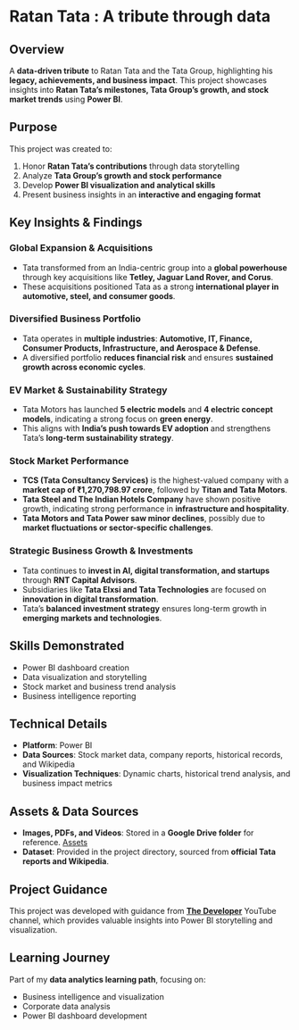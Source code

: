 # Ratan Tata : A tribute through data  

## Overview  
A **data-driven tribute** to Ratan Tata and the Tata Group, highlighting his **legacy, achievements, and business impact**. This project showcases insights into **Ratan Tata’s milestones, Tata Group’s growth, and stock market trends** using **Power BI**.  

## Purpose  
This project was created to:  
1. Honor **Ratan Tata’s contributions** through data storytelling  
2. Analyze **Tata Group’s growth and stock performance**  
3. Develop **Power BI visualization and analytical skills**  
4. Present business insights in an **interactive and engaging format** 

## Key Insights & Findings  

### **Global Expansion & Acquisitions**  
- Tata transformed from an India-centric group into a **global powerhouse** through key acquisitions like **Tetley, Jaguar Land Rover, and Corus**.  
- These acquisitions positioned Tata as a strong **international player in automotive, steel, and consumer goods**.  

### **Diversified Business Portfolio**  
- Tata operates in **multiple industries**: **Automotive, IT, Finance, Consumer Products, Infrastructure, and Aerospace & Defense**.  
- A diversified portfolio **reduces financial risk** and ensures **sustained growth across economic cycles**.  

### **EV Market & Sustainability Strategy**  
- Tata Motors has launched **5 electric models** and **4 electric concept models**, indicating a strong focus on **green energy**.  
- This aligns with **India’s push towards EV adoption** and strengthens Tata’s **long-term sustainability strategy**.  

### **Stock Market Performance**  
- **TCS (Tata Consultancy Services)** is the highest-valued company with a **market cap of ₹1,270,798.97 crore**, followed by **Titan and Tata Motors**.  
- **Tata Steel and The Indian Hotels Company** have shown positive growth, indicating strong performance in **infrastructure and hospitality**.  
- **Tata Motors and Tata Power saw minor declines**, possibly due to **market fluctuations or sector-specific challenges**.  

### **Strategic Business Growth & Investments**  
- Tata continues to **invest in AI, digital transformation, and startups** through **RNT Capital Advisors**.  
- Subsidiaries like **Tata Elxsi and Tata Technologies** are focused on **innovation in digital transformation**.  
- Tata’s **balanced investment strategy** ensures long-term growth in **emerging markets and technologies**.  

## Skills Demonstrated  
- Power BI dashboard creation  
- Data visualization and storytelling  
- Stock market and business trend analysis  
- Business intelligence reporting  

## Technical Details  
- **Platform**: Power BI  
- **Data Sources**: Stock market data, company reports, historical records, and Wikipedia  
- **Visualization Techniques**: Dynamic charts, historical trend analysis, and business impact metrics  

## Assets & Data Sources  
- **Images, PDFs, and Videos**: Stored in a **Google Drive folder** for reference. [Assets](https://drive.google.com/file/d/1snGDziuZfhAEGf99fbuRAaCnM5Kc4jbh/view?usp=sharing)  
- **Dataset**: Provided in the project directory, sourced from **official Tata reports and Wikipedia**.
  
## Project Guidance  
This project was developed with guidance from **[The Developer](https://www.youtube.com/@The-Developer-BI)** YouTube channel, which provides valuable insights into Power BI storytelling and visualization.  

## Learning Journey  
Part of my **data analytics learning path**, focusing on:  
- Business intelligence and visualization  
- Corporate data analysis  
- Power BI dashboard development  
